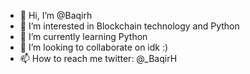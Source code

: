 - 👋 Hi, I’m @Baqirh
- 👀 I’m interested in Blockchain technology and Python
- 🌱 I’m currently learning Python
- 💞️ I’m looking to collaborate on idk :)
- 📫 How to reach me twitter: @_BaqirH

<!---
Baqirh/Baqirh is a ✨ special ✨ repository because its `README.md` (this file) appears on your GitHub profile.
You can click the Preview link to take a look at your changes.
--->
